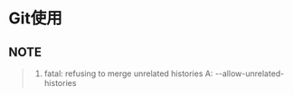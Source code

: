 # Git使用

## NOTE
> 1. fatal: refusing to merge unrelated histories
> A: --allow-unrelated-histories
